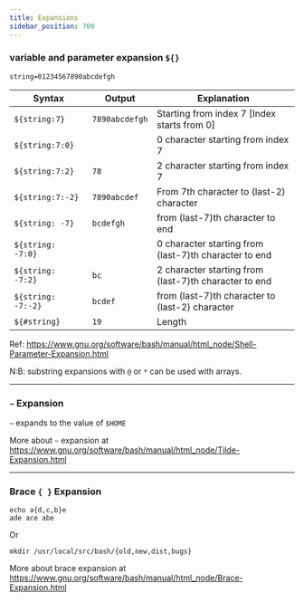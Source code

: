 ```yaml
---
title: Expansions
sidebar_position: 700
---
```


### variable and parameter expansion `${}`

`string=01234567890abcdefgh`

| Syntax             | Output         | Explanation                                           |
|--------------------|----------------|-------------------------------------------------------|
| `${string:7}`      | `7890abcdefgh` | Starting from index 7 [Index starts from 0]           |
| `${string:7:0}`    | ` `            | 0 character starting from index 7                     |
| `${string:7:2}`    | `78`           | 2 character starting from index 7                     |
| `${string:7:-2}`   | `7890abcdef`   | From 7th character to (last-2) character              |
| `${string: -7}`    | `bcdefgh`      | from (last-7)th character to end                      |
| `${string: -7:0}`  | ` `            | 0 character starting from (last-7)th character to end |
| `${string: -7:2}`  | `bc`           | 2 character starting from (last-7)th character to end |
| `${string: -7:-2}` | `bcdef`        | from (last-7)th character to (last-2) character       |
| `${#string}`       | `19`           | Length                                                |

Ref: https://www.gnu.org/software/bash/manual/html_node/Shell-Parameter-Expansion.html

N:B: substring expansions with `@` or `*` can be used with arrays.

---
### `~` Expansion

`~` expands to the value of `$HOME`

More about `~` expansion at https://www.gnu.org/software/bash/manual/html_node/Tilde-Expansion.html

---
### Brace `{ }` Expansion 
```shell
echo a{d,c,b}e
ade ace abe
```

Or

```shell
mkdir /usr/local/src/bash/{old,new,dist,bugs}
```

More about brace expansion at https://www.gnu.org/software/bash/manual/html_node/Brace-Expansion.html